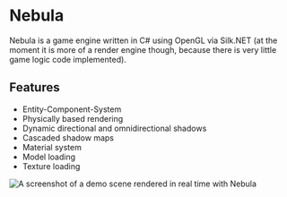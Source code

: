# Nebula

Nebula is a game engine written in C# using OpenGL via Silk.NET (at the moment it is more of a render engine though, because there is very little game logic code implemented).

## Features

- Entity-Component-System
- Physically based rendering
- Dynamic directional and omnidirectional shadows
- Cascaded shadow maps
- Material system
- Model loading
- Texture loading

![A screenshot of a demo scene rendered in real time with Nebula](./screenshot.jpg)
